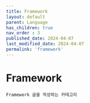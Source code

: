 ```yaml
---
title: Framework
layout: default
parent: Language
has_children: true
nav_order : 3
published_date: 2024-04-07
last_modified_date: 2024-04-07
permalink: 'framework'
---
```


# Framework

`Framework 글을 작성하는 카테고리`
